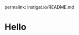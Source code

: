 permalink: instigat.io/README.md
<!DOCTYPE html>
<html>
<body>

<h1>Hello</h1>

<p></p>

</body>
</html>
